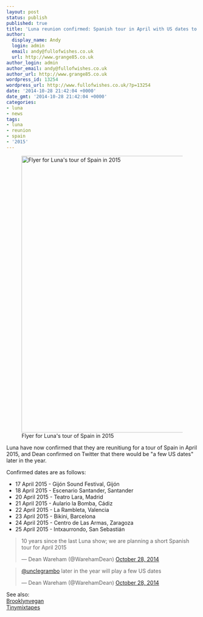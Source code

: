 ```yaml
---
layout: post
status: publish
published: true
title: 'Luna reunion confirmed: Spanish tour in April with US dates to follow'
author:
  display_name: Andy
  login: admin
  email: andy@fullofwishes.co.uk
  url: http://www.grange85.co.uk
author_login: admin
author_email: andy@fullofwishes.co.uk
author_url: http://www.grange85.co.uk
wordpress_id: 13254
wordpress_url: http://www.fullofwishes.co.uk/?p=13254
date: '2014-10-28 21:42:04 +0000'
date_gmt: '2014-10-28 21:42:04 +0000'
categories:
- luna
- news
tags:
- luna
- reunion
- spain
- '2015'
---
```

<p><figure class="caption aligncenter"><img src="http://media.fullofwishes.co.uk/02-luna/pictures/luna-tour-spain-2015.jpg" width="480" height="729" alt="Flyer for Luna's tour of Spain in 2015" class /><figcaption class="caption-text"> Flyer for Luna's tour of Spain in 2015</figcaption></figure>
Luna have now confirmed that they are reunitiung for a tour of Spain in April 2015, and Dean confirmed on Twitter that there would be "a few US dates" later in the year.</p>
<p>Confirmed dates are as follows:</p>
<ul>
<li>17 April 2015 - Gijón Sound Festival, Gijón</li>
<li>18 April 2015 - Escenario Santander, Santander</li>
<li>20 April 2015 - Teatro Lara, Madrid</li>
<li>21 April 2015 - Aulario la Bomba, Cádiz</li>
<li>22 April 2015 - La Rambleta, Valencia</li>
<li>23 April 2015 - Bikini, Barcelona</li>
<li>24 April 2015 - Centro de Las Armas, Zaragoza</li>
<li>25 April 2015 - Intxaurrondo, San Sebastián</li>
</ul>
<blockquote class="twitter-tweet" data-partner="tweetdeck" data-conversation="none"><p>10 years since the last Luna show; we are planning a short Spanish tour for April 2015</p>
<p>&mdash; Dean Wareham (@WarehamDean) <a href="https://twitter.com/WarehamDean/status/527091603471486977">October 28, 2014</a></p></blockquote>
<p><script async src="//platform.twitter.com/widgets.js" charset="utf-8"></script></p>
<blockquote class="twitter-tweet" data-partner="tweetdeck" data-conversation="none"><p><a href="https://twitter.com/unclegrambo">@unclegrambo</a> later in the year will play a few US dates</p>
<p>&mdash; Dean Wareham (@WarehamDean) <a href="https://twitter.com/WarehamDean/status/527105444884410370">October 28, 2014</a></p></blockquote>
<p><script async src="//platform.twitter.com/widgets.js" charset="utf-8"></script></p>
<p>See also:<br />
<a href="http://www.brooklynvegan.com/archives/2014/10/luna_getting_ba.html">Brooklynvegan</a><br />
<a href="http://www.tinymixtapes.com/news/luna-reunite-after-10-years-for-spanish-tour">Tinymixtapes</a></p>
